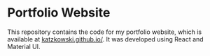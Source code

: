# Portfolio Website

This repository contains the code for my portfolio website, which is available at [katzkowski.github.io/](https://katzkowski.github.io/). It was developed using React and Material UI.
